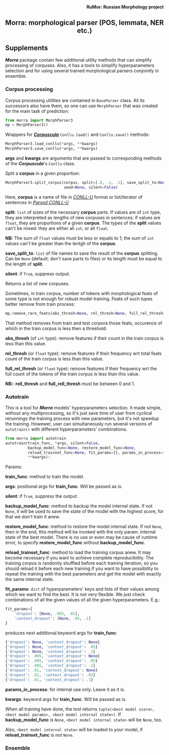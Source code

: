 <div align="right"><strong>RuMor: Russian Morphology project</strong></div>
<h2 align="center">Morra: morphological parser (POS, lemmata, NER etc.)</h2>

## Supplements

***Morra*** package contain few additional utility methods that can simplify
processing of corpuses. Also, it has a tools to simplify hyperparameters 
selection and for using several trained morphological parsers conjointly in
ensemble.

### Corpus processing

Corpus processing utilities are contained in `BaseParser` class. All its
successors also have them, so one can use `MorphParser` that was created for
the main task of prediction:
```python
from morra import MorphParser3
mp = MorphParser3()
```

Wrappers for [***Corpuscula***](https://github.com/fostroll/corpuscula)
`Conllu.load()` and `Conllu.save()` methods:
```python
MorphParser3.load_conllu(*args, **kwargs)
MorphParser3.save_conllu(*args, **kwargs)
```
**args** and **kwargs** are arguments that are passed to corresponding methods
of the ***Corpuscula***'s `Conllu` class.

Split a **corpus** in a given proportion:
```python
MorphParser3.split_corpus(corpus, split=[.8, .1, .1], save_split_to=None,
                          seed=None, silent=False)
```
Here, **corpus** is a name of file in
[*CONLL-U*](https://universaldependencies.org/format.html) format or
list/iterator of sentences in
[*Parsed CONLL-U*](https://github.com/fostroll/corpuscula/blob/master/doc/README_PARSED_CONLLU.md)

**split**: `list` of sizes of the necessary **corpus** parts. If values are of
`int` type, they are interpreted as lengths of new corpuses in sentences; if
values are `float`, they are proportions of a given **corpus**. The types of
the **split** values can't be mixed: they are either all `int`, or all
`float`.

**NB:** The sum of `float` values must be less or equals to 1; the sum of `int`
values can't be greater than the lentgh of the **corpus**.

**save_split_to**: `list` of file names to save the result of the **corpus**
splitting. Can be `None` (default; don't save parts to files) or its length
must be equal to the length of **split**.

**silent**: if `True`, suppress output.

Returns a list of new corpuses.

Sometimes, in train corpus, number of tokens with morphological feats of some
type is not enough for robust model training. Feats of such tupes better
remove from train process:
```python
mp.remove_rare_feats(abs_thresh=None, rel_thresh=None, full_rel_thresh=None)
```
That method removes from train and test corpora those feats, occurence of
which in the train corpus is less then a threshold:

**abs_thresh** (of `int` type): remove features if their count in the train
corpus is less than this value.

**rel_thresh** (or `float` type): remove features if their frequency wrt total
feats count of the train corpus is less than this value.

**full_rel_thresh** (or `float` type): remove features if their frequency wrt
the full count of the tokens of the train corpus is less than this value.

**NB:**: **rell_thresh** and **full_rell_thresh** must be between 0 and 1.

### Autotrain

This is a tool for ***Morra*** models' hyperparameters selection. It made
simple, without any multiprocessing, so it's just save time of user from 
cyclical rerunnings the training process with new parameters, but it's not 
speedup the training. Howewer, user can simultaneously run several versions of
`autotrain()` with different hyperparameters' combinations.

```python
from morra import autotrain
autotrain(train_func, *args, silent=False,
          backup_model_func=None, restore_model_func=None,
          reload_trainset_func=None, fit_params={}, params_in_process={},
          **kwargs):
```
Params:

**train_func**: method to train the model.

**args**: positional args for **train_func**. Will be passed as is.

**silent**: if `True`, suppress the output.

**backup_model_func**: method to backup the model internal state. If not
`None`, it will be used to save the state of the model with the highest
score, for that we don't train it anew.

**restore_model_func**: method to restore the model internal state. If not
`None`, then in the end, this method will be invoked with the only param:
internal state of the best model. There is no use or even may be cause of
runtime error, to specify **restore_model_func** without
**backup_model_func**.

**reload_trainset_func**: method to load the training corpus anew. It may
become necessary if you want to achieve complete reproducibility. The training
corpus is randomly shuffled before each training iteration, so you should
reload it before each new training if you want to have possibility to repeat
the training with the best parameters and get the model with exactly the same
internal state.

**fit_params**: `dict` of hyperparameters' keys and lists of their values
among which we want to find the best. It is not very flexible. We just check
combinations of all the given values of all the given hyperparameters. E.g.:
```python
fit_params={
    'dropout': [None, .005, .01],
    'context_dropout': [None, .05, .1]
}
```
produces next additional keyword args for **train_func**:
```python
{'dropout': None, 'context_dropout': None}
{'dropout': None, 'context_dropout': .05}
{'dropout': None, 'context_dropout': .1}
{'dropout': .005, 'context_dropout': None}
{'dropout': .005, 'context_dropout': .05}
{'dropout': .005, 'context_dropout': .1}
{'dropout': .01, 'context_dropout': None}
{'dropout': .01, 'context_dropout': .05}
{'dropout': .01, 'context_dropout': .1}
```

**params_in_process**: for internal use only. Leave it as it is.

**kwargs**: keyword args for **train_func**. Will be passed as is.

When all training have done, the tool returns
`tuple(<best model score>, <best model params>, <best model internal state>)`.
If **backup_model_func** is `None`, `<best model internal state>` will be 
`None`, too.

Also, `<best model internal state>` will be loaded to your model, if
**reload_trainset_func** is not `None`.

### Ensemble

